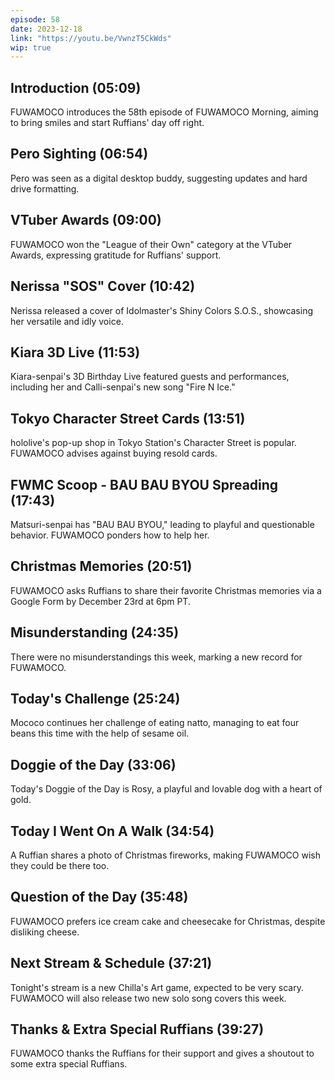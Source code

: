 ```yaml
---
episode: 58
date: 2023-12-18
link: "https://youtu.be/VwnzT5CkWds"
wip: true
---
```


## Introduction (05:09)

FUWAMOCO introduces the 58th episode of FUWAMOCO Morning, aiming to bring smiles and start Ruffians' day off right.

## Pero Sighting (06:54)

Pero was seen as a digital desktop buddy, suggesting updates and hard drive formatting.

## VTuber Awards (09:00)

FUWAMOCO won the "League of their Own" category at the VTuber Awards, expressing gratitude for Ruffians' support.

## Nerissa "SOS" Cover (10:42)

Nerissa released a cover of Idolmaster's Shiny Colors S.O.S., showcasing her versatile and idly voice.

## Kiara 3D Live (11:53)

Kiara-senpai's 3D Birthday Live featured guests and performances, including her and Calli-senpai's new song "Fire N Ice."

## Tokyo Character Street Cards (13:51)

hololive's pop-up shop in Tokyo Station's Character Street is popular. FUWAMOCO advises against buying resold cards.

## FWMC Scoop - BAU BAU BYOU Spreading (17:43)

Matsuri-senpai has "BAU BAU BYOU," leading to playful and questionable behavior. FUWAMOCO ponders how to help her.

## Christmas Memories (20:51)

FUWAMOCO asks Ruffians to share their favorite Christmas memories via a Google Form by December 23rd at 6pm PT.

## Misunderstanding (24:35)

There were no misunderstandings this week, marking a new record for FUWAMOCO.

## Today's Challenge (25:24)

Mococo continues her challenge of eating natto, managing to eat four beans this time with the help of sesame oil.

## Doggie of the Day (33:06)

Today's Doggie of the Day is Rosy, a playful and lovable dog with a heart of gold.

## Today I Went On A Walk (34:54)

A Ruffian shares a photo of Christmas fireworks, making FUWAMOCO wish they could be there too.

## Question of the Day (35:48)

FUWAMOCO prefers ice cream cake and cheesecake for Christmas, despite disliking cheese.

## Next Stream & Schedule (37:21)

Tonight's stream is a new Chilla's Art game, expected to be very scary. FUWAMOCO will also release two new solo song covers this week.

## Thanks & Extra Special Ruffians (39:27)

FUWAMOCO thanks the Ruffians for their support and gives a shoutout to some extra special Ruffians.
